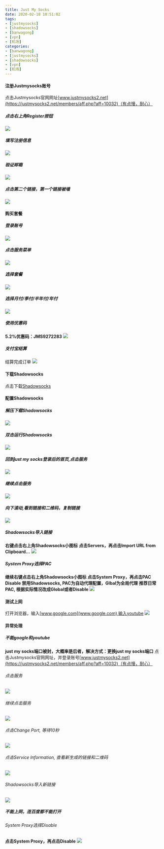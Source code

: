 ```yaml
---
title: Just My Socks
date: 2020-02-18 10:51:02
tags: 
- [justmysocks]
- [shadowsocks]
- [banwagong]
- [vpn]
- [机场]
categories: 
- [banwagong]
- [justmysocks]
- [shadowsocks]
- [vpn]
- [机场]
---
```

#### 注册Justmysocks账号
点击Justmysocks官网网址[www.justmysocks2.net](https://justmysocks2.net/members/aff.php?aff=10032)（有点慢，耐心）
##### 点击右上角Register按钮
![](register1.png)
##### 填写注册信息
![](register2.png)
##### 验证邮箱
![](register3.png)
##### 点击第二个链接，第一个链接被墙
![](register4.png)

#### 购买套餐
##### 登录账号
![](buy1.png)
##### 点击服务菜单
![](buy2.png)
##### 选择套餐
![](buy3.png)
##### 选择月付/季付/半年付/年付
![](buy4.png)
##### 使用优惠码
**5.2%优惠码：JMS9272283**
![](buy5.png)
##### 支付宝结算
结算完成订单
![](buy6.png)


#### 下载Shadowsocks
点击下载[Shadowsocks](https://github.com/shadowsocks/shadowsocks-windows/releases/download/4.1.9.2/Shadowsocks-4.1.9.2.zip)

#### 配置Shadowsocks
##### 解压下载Shadowsocks
![](configure1.png)
##### 双击运行Shadowsocks
![](configure2.png)
##### 回到just my socks登录后的首页,点击服务
![](configure3.png)
##### 继续点击服务
![](configure4.png)
##### 向下滚动,看到链接和二维码，复制链接
![](configure5.png)
##### Shadowsocks导入链接
**右键点击右上角Shadowsocks小图标**
**点击Servers，再点击Import URL from Clipboard...**
![](configure6.png)
##### System Proxy选择PAC
**继续右键点击右上角Shadowsocks小图标**
**点击System Proxy，再点击PAC**
**Disable 禁用Shadowsocks, PAC为自动代理配置，Glbal为全局代理**
**推荐日常PAC, 根据实际情况改成Global或者Disable**
![](configure7.png)

#### 测试上网
打开浏览器，输入[www.google.com](www.google.com),输入youtube
![](test1.png)

#### 异常处理
##### 不能google和youtube
**just my socks端口被封，大概率是后者，解决方式：更换just my socks端口**
点击Justmysocks官网网址，并登录账号[www.justmysocks2.net](https://justmysocks2.net/members/aff.php?aff=10032)（有点慢，耐心）
###### 点击服务
![](configure3.png)
###### 继续点击服务
![](configure4.png)
###### 点击Change Port, 等待10秒
![](problem1.png)
###### 点击Service Information, 查看新生成的链接和二维码
![](problem2.png)
###### Shadowsocks导入新链接
![](configure6.png)
##### 不能上网，连百度都不能打开
###### System Proxy选择Disable
**点击System Proxy，再点击Disable**
![](configure7.png)